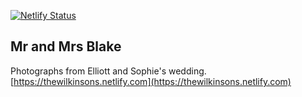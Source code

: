 [![Netlify Status](https://api.netlify.com/api/v1/badges/9d4cacd3-d1dc-4b9a-aa21-c8f8b6eb0ec4/deploy-status)](https://app.netlify.com/sites/thewilkinsons/deploys)

## Mr and Mrs Blake

Photographs from Elliott and Sophie's wedding.
[https://thewilkinsons.netlify.com](https://thewilkinsons.netlify.com)